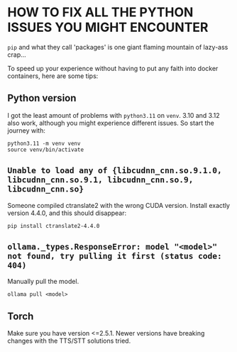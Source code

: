 # HOW TO FIX ALL THE PYTHON ISSUES YOU MIGHT ENCOUNTER

`pip` and what they call 'packages' is one giant flaming mountain of lazy-ass crap...

To speed up your experience without having to put any faith into docker containers, here are some tips:

## Python version

I got the least amount of problems with `python3.11` on `venv`. 3.10 and 3.12 also work, although you might experience different issues. So start the journey with:

```
python3.11 -m venv venv
source venv/bin/activate
```

## `Unable to load any of {libcudnn_cnn.so.9.1.0, libcudnn_cnn.so.9.1, libcudnn_cnn.so.9, libcudnn_cnn.so}`

Someone compiled ctranslate2 with the wrong CUDA version. Install exactly version 4.4.0, and this should disappear:

```
pip install ctranslate2-4.4.0
```

## `ollama._types.ResponseError: model "<model>" not found, try pulling it first (status code: 404)`

Manually pull the model.

```
ollama pull <model>
```

## Torch

Make sure you have version <=2.5.1. Newer versions have breaking changes with the TTS/STT solutions tried.

